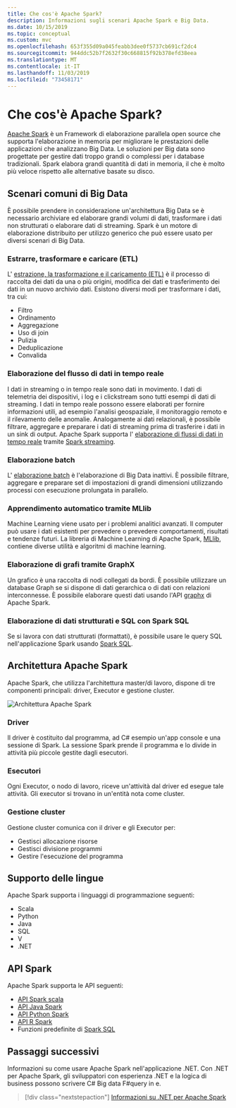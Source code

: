 ```yaml
---
title: Che cos'è Apache Spark?
description: Informazioni sugli scenari Apache Spark e Big Data.
ms.date: 10/15/2019
ms.topic: conceptual
ms.custom: mvc
ms.openlocfilehash: 653f355d09a045feabb3dee0f5737cb691cf2dc4
ms.sourcegitcommit: 944ddc52b7f2632f30c668815f92b378efd38eea
ms.translationtype: MT
ms.contentlocale: it-IT
ms.lasthandoff: 11/03/2019
ms.locfileid: "73458171"
---
```

# <a name="what-is-apache-spark"></a>Che cos'è Apache Spark?

[Apache Spark](https://spark.apache.org/) è un Framework di elaborazione parallela open source che supporta l'elaborazione in memoria per migliorare le prestazioni delle applicazioni che analizzano Big Data. Le soluzioni per Big data sono progettate per gestire dati troppo grandi o complessi per i database tradizionali. Spark elabora grandi quantità di dati in memoria, il che è molto più veloce rispetto alle alternative basate su disco.

## <a name="common-big-data-scenarios"></a>Scenari comuni di Big Data

È possibile prendere in considerazione un'architettura Big Data se è necessario archiviare ed elaborare grandi volumi di dati, trasformare i dati non strutturati o elaborare dati di streaming. Spark è un motore di elaborazione distribuito per utilizzo generico che può essere usato per diversi scenari di Big Data.

### <a name="extract-transform-and-load-etl"></a>Estrarre, trasformare e caricare (ETL)

L' [estrazione, la trasformazione e il caricamento (ETL)](/azure/architecture/data-guide/relational-data/etl) è il processo di raccolta dei dati da una o più origini, modifica dei dati e trasferimento dei dati in un nuovo archivio dati. Esistono diversi modi per trasformare i dati, tra cui:

* Filtro
* Ordinamento
* Aggregazione
* Uso di join
* Pulizia
* Deduplicazione
* Convalida

### <a name="real-time-data-stream-processing"></a>Elaborazione del flusso di dati in tempo reale

I dati in streaming o in tempo reale sono dati in movimento. I dati di telemetria dei dispositivi, i log e i clickstream sono tutti esempi di dati di streaming. I dati in tempo reale possono essere elaborati per fornire informazioni utili, ad esempio l'analisi geospaziale, il monitoraggio remoto e il rilevamento delle anomalie. Analogamente ai dati relazionali, è possibile filtrare, aggregare e preparare i dati di streaming prima di trasferire i dati in un sink di output. Apache Spark supporta l' [elaborazione di flussi di dati in tempo reale](/azure/architecture/data-guide/big-data/real-time-processing) tramite [Spark streaming](https://spark.apache.org/streaming/).

### <a name="batch-processing"></a>Elaborazione batch

L' [elaborazione batch](/azure/architecture/data-guide/big-data/batch-processing) è l'elaborazione di Big Data inattivi. È possibile filtrare, aggregare e preparare set di impostazioni di grandi dimensioni utilizzando processi con esecuzione prolungata in parallelo.

### <a name="machine-learning-through-mllib"></a>Apprendimento automatico tramite MLlib

Machine Learning viene usato per i problemi analitici avanzati. Il computer può usare i dati esistenti per prevedere o prevedere comportamenti, risultati e tendenze futuri. La libreria di Machine Learning di Apache Spark, [MLlib](https://spark.apache.org/mllib/), contiene diverse utilità e algoritmi di machine learning.

### <a name="graph-processing-through-graphx"></a>Elaborazione di grafi tramite GraphX

Un grafico è una raccolta di nodi collegati da bordi. È possibile utilizzare un database Graph se si dispone di dati gerarchica o di dati con relazioni interconnesse. È possibile elaborare questi dati usando l'API [graphx](https://spark.apache.org/graphx/) di Apache Spark.

### <a name="sql-and-structured-data-processing-with-spark-sql"></a>Elaborazione di dati strutturati e SQL con Spark SQL

Se si lavora con dati strutturati (formattati), è possibile usare le query SQL nell'applicazione Spark usando [Spark SQL](https://spark.apache.org/sql/).

## <a name="apache-spark-architecture"></a>Architettura Apache Spark

Apache Spark, che utilizza l'architettura master/di lavoro, dispone di tre componenti principali: driver, Executor e gestione cluster.

![Architettura Apache Spark](media/spark-architecture.png)

### <a name="driver"></a>Driver

Il driver è costituito dal programma, ad C# esempio un'app console e una sessione di Spark. La sessione Spark prende il programma e lo divide in attività più piccole gestite dagli esecutori.

### <a name="executors"></a>Esecutori

Ogni Executor, o nodo di lavoro, riceve un'attività dal driver ed esegue tale attività. Gli executor si trovano in un'entità nota come cluster.

### <a name="cluster-manager"></a>Gestione cluster

Gestione cluster comunica con il driver e gli Executor per:

* Gestisci allocazione risorse
* Gestisci divisione programmi
* Gestire l'esecuzione del programma

## <a name="language-support"></a>Supporto delle lingue

Apache Spark supporta i linguaggi di programmazione seguenti:

* Scala
* Python
* Java
* SQL
* V
* .NET

## <a name="spark-apis"></a>API Spark

Apache Spark supporta le API seguenti:

* [API Spark scala](https://spark.apache.org/docs/2.2.0/api/scala/index.html)
* [API Java Spark](https://spark.apache.org/docs/2.2.0/api/java/index.html)
* [API Python Spark](https://spark.apache.org/docs/2.2.0/api/python/index.html)
* [API R Spark](https://spark.apache.org/docs/2.2.0/api/R/index.html)
* Funzioni predefinite di [Spark SQL](https://spark.apache.org/docs/latest/api/sql/index.html)

## <a name="next-steps"></a>Passaggi successivi

Informazioni su come usare Apache Spark nell'applicazione .NET. Con .NET per Apache Spark, gli sviluppatori con esperienza .NET e la logica di business possono scrivere C# Big data F#query in e.
> [!div class="nextstepaction"]
> [Informazioni su .NET per Apache Spark](what-is-apache-spark-dotnet.md)

